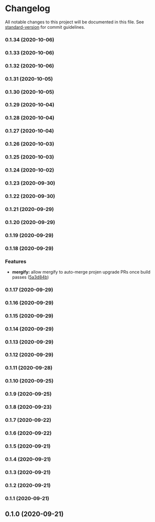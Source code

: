 # Changelog

All notable changes to this project will be documented in this file. See [standard-version](https://github.com/conventional-changelog/standard-version) for commit guidelines.

### 0.1.34 (2020-10-06)

### 0.1.33 (2020-10-06)

### 0.1.32 (2020-10-06)

### 0.1.31 (2020-10-05)

### 0.1.30 (2020-10-05)

### 0.1.29 (2020-10-04)

### 0.1.28 (2020-10-04)

### 0.1.27 (2020-10-04)

### 0.1.26 (2020-10-03)

### 0.1.25 (2020-10-03)

### 0.1.24 (2020-10-02)

### 0.1.23 (2020-09-30)

### 0.1.22 (2020-09-30)

### 0.1.21 (2020-09-29)

### 0.1.20 (2020-09-29)

### 0.1.19 (2020-09-29)

### 0.1.18 (2020-09-29)


### Features

* **mergify:** allow mergify to auto-merge projen upgrade PRs once build passes ([5a3d84b](https://github.com/pahud/cdk-soca/commit/5a3d84ba653578b69b74d0758863fc5083c6f4bc))

### 0.1.17 (2020-09-29)

### 0.1.16 (2020-09-29)

### 0.1.15 (2020-09-29)

### 0.1.14 (2020-09-29)

### 0.1.13 (2020-09-29)

### 0.1.12 (2020-09-29)

### 0.1.11 (2020-09-28)

### 0.1.10 (2020-09-25)

### 0.1.9 (2020-09-25)

### 0.1.8 (2020-09-23)

### 0.1.7 (2020-09-22)

### 0.1.6 (2020-09-22)

### 0.1.5 (2020-09-21)

### 0.1.4 (2020-09-21)

### 0.1.3 (2020-09-21)

### 0.1.2 (2020-09-21)

### 0.1.1 (2020-09-21)

## 0.1.0 (2020-09-21)

